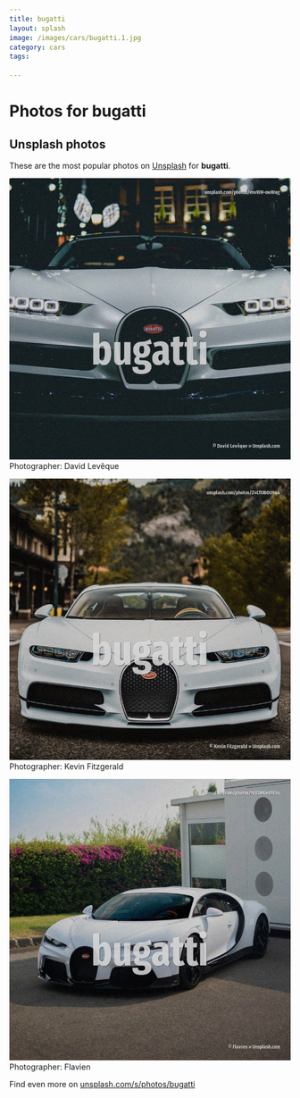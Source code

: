 ```yaml
---
title: bugatti
layout: splash
image: /images/cars/bugatti.1.jpg
category: cars
tags:

---
```

# Photos for bugatti
 
## Unsplash photos
These are the most popular photos on [Unsplash](https://unsplash.com) for **bugatti**.
 
![bugatti](/images/cars/bugatti.1.jpg)
Photographer:  David Levêque
 
![bugatti](/images/cars/bugatti.2.jpg)
Photographer:  Kevin Fitzgerald
 
![bugatti](/images/cars/bugatti.3.jpg)
Photographer:  Flavien
 
Find even more on [unsplash.com/s/photos/bugatti](https://unsplash.com/s/photos/bugatti)
 

